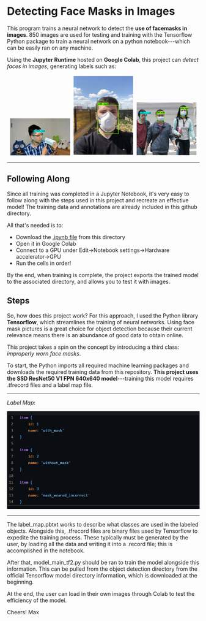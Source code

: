 
# Detecting Face Masks in Images

This program trains a neural network to detect the **use of facemasks in images**. 850 images are used for testing and training with the Tensorflow Python package to train a neural network on a python notebook---which can be easily ran on any machine. 

Using the **Jupyter Runtime** hosted on **Google Colab**, this project can *detect faces in images*, generating labels such as: 

<p float="left" align="middle" display="flex" align-items="center">
	 <img src="https://github.com/max-wild/Mask-Object-Detection/raw/main/products/detect3.png" width="32%"/>
	 <img src="https://github.com/max-wild/Mask-Object-Detection/raw/main/products/detect1.png" width="32%"/>
	 <img src="https://github.com/max-wild/Mask-Object-Detection/raw/main/products/detect2.png" width="32%"/> 
</p>
<hr>

## Following Along

Since all training was completed in a Jupyter Notebook, it's very easy to follow along with the steps used in this project and recreate an effective model! The training data and annotations are already included in this github directory.

All that's needed is to:

 - Download the [.ipynb file](https://github.com/max-wild/Mask-Object-Detection/raw/main/mask_obj_detection.ipynb) from this directory
 - Open it in Google Colab
 - Connect to a GPU under Edit->Notebook settings->Hardware accelerator->GPU
 - Run the cells in order!

By the end, when training is complete, the project exports the trained model to the associated directory, and allows you to test it with images. 

## Steps

So, how does this project work? For this approach, I used the Python library **Tensorflow**, which streamlines the training of neural networks. Using face mask pictures is a great choice for object detection because their current relevance means there is an abundance of good data to obtain online. 

This project takes a spin on the concept by introducing a third class: *improperly worn face masks*.  

To start, the Python imports all required machine learning packages and downloads the required training data from this repository. **This project uses the SSD ResNet50 V1 FPN 640x640 model**---training this model requires .tfrecord files and a label map file. 

<hr>

*Label Map*:

<p>
<img src="https://github.com/max-wild/Mask-Object-Detection/raw/main/products/label_map.png">
</p>
<hr>

The label_map.pbtxt works to describe what classes are used in the labeled objects. Alongside this, .tfrecord files are binary files used by Tensorflow to expedite the training process. These typically must be generated by the user, by loading all the data and writing it into a .record file; this is accomplished in the notebook.

After that, model_main_tf2.py should be ran to train the model alongside this information. This can be pulled from the object detection directory from the official Tensorflow model directory information, which is downloaded at the beginning.

At the end, the user can load in their own images through Colab to test the efficiency of the model.

Cheers!
Max